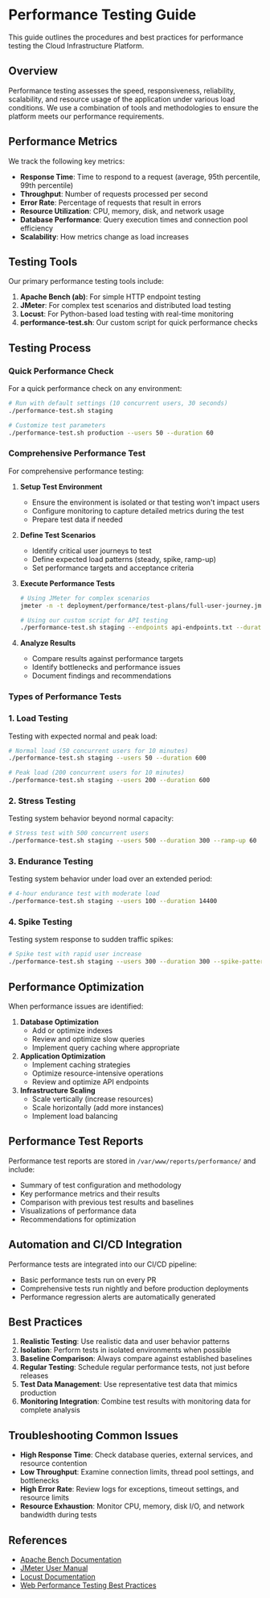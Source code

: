 # Performance Testing Guide

This guide outlines the procedures and best practices for performance testing the Cloud Infrastructure Platform.

## Overview

Performance testing assesses the speed, responsiveness, reliability, scalability, and resource usage of the application under various load conditions. We use a combination of tools and methodologies to ensure the platform meets our performance requirements.

## Performance Metrics

We track the following key metrics:

- **Response Time**: Time to respond to a request (average, 95th percentile, 99th percentile)
- **Throughput**: Number of requests processed per second
- **Error Rate**: Percentage of requests that result in errors
- **Resource Utilization**: CPU, memory, disk, and network usage
- **Database Performance**: Query execution times and connection pool efficiency
- **Scalability**: How metrics change as load increases

## Testing Tools

Our primary performance testing tools include:

1. **Apache Bench (ab)**: For simple HTTP endpoint testing
2. **JMeter**: For complex test scenarios and distributed load testing
3. **Locust**: For Python-based load testing with real-time monitoring
4. **performance-test.sh**: Our custom script for quick performance checks

## Testing Process

### Quick Performance Check

For a quick performance check on any environment:

```bash
# Run with default settings (10 concurrent users, 30 seconds)
./performance-test.sh staging

# Customize test parameters
./performance-test.sh production --users 50 --duration 60

```

### Comprehensive Performance Test

For comprehensive performance testing:

1. **Setup Test Environment**
    - Ensure the environment is isolated or that testing won't impact users
    - Configure monitoring to capture detailed metrics during the test
    - Prepare test data if needed
2. **Define Test Scenarios**
    - Identify critical user journeys to test
    - Define expected load patterns (steady, spike, ramp-up)
    - Set performance targets and acceptance criteria
3. **Execute Performance Tests**
    
    ```bash
    # Using JMeter for complex scenarios
    jmeter -n -t deployment/performance/test-plans/full-user-journey.jmx -l results.csv
    
    # Using our custom script for API testing
    ./performance-test.sh staging --endpoints api-endpoints.txt --duration 300 --users 100
    
    ```
    
4. **Analyze Results**
    - Compare results against performance targets
    - Identify bottlenecks and performance issues
    - Document findings and recommendations

### Types of Performance Tests

### 1. Load Testing

Testing with expected normal and peak load:

```bash
# Normal load (50 concurrent users for 10 minutes)
./performance-test.sh staging --users 50 --duration 600

# Peak load (200 concurrent users for 10 minutes)
./performance-test.sh staging --users 200 --duration 600

```

### 2. Stress Testing

Testing system behavior beyond normal capacity:

```bash
# Stress test with 500 concurrent users
./performance-test.sh staging --users 500 --duration 300 --ramp-up 60

```

### 3. Endurance Testing

Testing system behavior under load over an extended period:

```bash
# 4-hour endurance test with moderate load
./performance-test.sh staging --users 100 --duration 14400

```

### 4. Spike Testing

Testing system response to sudden traffic spikes:

```bash
# Spike test with rapid user increase
./performance-test.sh staging --users 300 --duration 300 --spike-pattern "50,50,300,300,50,50"

```

## Performance Optimization

When performance issues are identified:

1. **Database Optimization**
    - Add or optimize indexes
    - Review and optimize slow queries
    - Implement query caching where appropriate
2. **Application Optimization**
    - Implement caching strategies
    - Optimize resource-intensive operations
    - Review and optimize API endpoints
3. **Infrastructure Scaling**
    - Scale vertically (increase resources)
    - Scale horizontally (add more instances)
    - Implement load balancing

## Performance Test Reports

Performance test reports are stored in `/var/www/reports/performance/` and include:

- Summary of test configuration and methodology
- Key performance metrics and their results
- Comparison with previous test results and baselines
- Visualizations of performance data
- Recommendations for optimization

## Automation and CI/CD Integration

Performance tests are integrated into our CI/CD pipeline:

- Basic performance tests run on every PR
- Comprehensive tests run nightly and before production deployments
- Performance regression alerts are automatically generated

## Best Practices

1. **Realistic Testing**: Use realistic data and user behavior patterns
2. **Isolation**: Perform tests in isolated environments when possible
3. **Baseline Comparison**: Always compare against established baselines
4. **Regular Testing**: Schedule regular performance tests, not just before releases
5. **Test Data Management**: Use representative test data that mimics production
6. **Monitoring Integration**: Combine test results with monitoring data for complete analysis

## Troubleshooting Common Issues

- **High Response Time**: Check database queries, external services, and resource contention
- **Low Throughput**: Examine connection limits, thread pool settings, and bottlenecks
- **High Error Rate**: Review logs for exceptions, timeout settings, and resource limits
- **Resource Exhaustion**: Monitor CPU, memory, disk I/O, and network bandwidth during tests

## References

- [Apache Bench Documentation](https://httpd.apache.org/docs/current/programs/ab.html)
- [JMeter User Manual](https://jmeter.apache.org/usermanual/index.html)
- [Locust Documentation](https://docs.locust.io/en/stable/)
- [Web Performance Testing Best Practices](https://web.dev/performance-measuring-tools/)